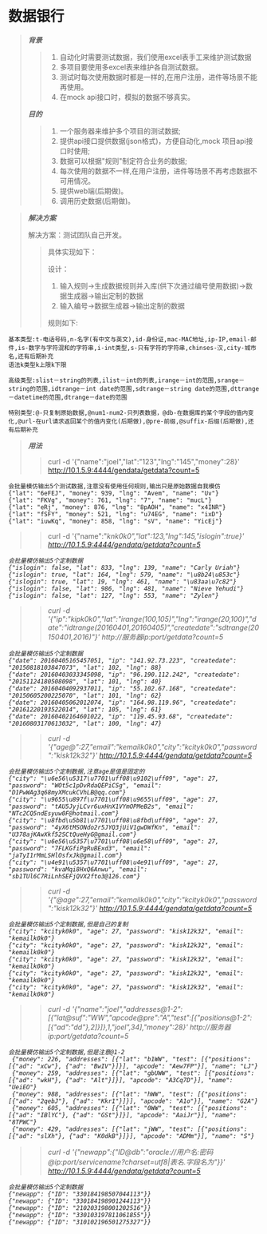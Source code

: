 # 数据银行 #
>
> ***背景***
>>
>>  1. 自动化时需要测试数据，我们使用excel表手工来维护测试数据
>>  2. 多项目要使用多excel表来维护各自测试数据。
>>  3. 测试时每次使用数据时都是一样的,在用户注册，进件等场景不能再使用。
>>  4. 在mock api接口时，模拟的数据不够真实。
>>
>
> ***目的***
>>
>>  1. 一个服务器来维护多个项目的测试数据;
>>  2. 提供api接口提供数据(json格式)，方便自动化,mock 项目api接口时使用;
>>  3. 数据可以根据"规则"制定符合业务的数据;
>>  4. 每次使用的数据不一样,在用户注册，进件等场景不再考虑数据不可用情况。
>>  5. 提供web端(后期做)。
>>  6. 调用历史数据(后期做)。
>>
>

>
> ***解决方案***
>
>  解决方案：测试团队自己开发。
>>  具体实现如下：
>>
>>  设计：
>>  1. 输入规则->生成数据规则并入库(供下次通过编号使用数据)->数据生成器->输出定制的数据
>>  2. 输入编号->数据生成器->输出定制的数据
>>  
>>  规则如下:
>>
```
基本类型:t-电话号码,n-名字(有中文与英文),id-身份证,mac-MAC地址,ip-IP,email-邮件,is-数字与字符混和的字符串,i-int类型,s-只有字符的字符串,chinses-汉,city-城市名,还有后期补充
语法k类型k上限k下限
```
```
高级类型:slist－string的列表,ilist－int的列表,irange－int的范围,srange－string的范围,idtrange－int date的范围,sdtrange－string date的范围,dttrange－datetime的范围,dtrange－date的范围
```
```
特别类型:@-只复制原始数据,@num1-num2-只列表数据，@db-在数据库的某个字段的值内变化,@url-在url请求返回某个的值内变化(后期做),@pre-前缀,@suffix-后缀(后期做),还有后期补充
```
>>
> 
>  ***用法***
>>  curl -d '{"name":"joel","lat":"123","lng":"145","money":28}' http://10.1.5.9:4444/gendata/getdata?count=5
```
会批量模仿输出5个测试数据,注意没有使用任何规则,输出只是原始数据自我模仿
{"lat": "6eFEJ", "money": 939, "lng": "Avem", "name": "Uv"}
{"lat": "FKVg", "money": 761, "lng": "7", "name": "mucL"}
{"lat": "eRj", "money": 876, "lng": "8pAOH", "name": "x4INR"}
{"lat": "fSFY", "money": 521, "lng": "u74EG", "name": "ixD"}
{"lat": "iuwKq", "money": 858, "lng": "sV", "name": "YicEj"}
```
>>
>>  curl -d '{"name":"<em>knk0k0<em>","lat":123,"lng":145,"islogin":true}' http://10.1.5.9:4444/gendata/getdata?count=5
```
会批量模仿输出5个定制数据
{"islogin": false, "lat": 833, "lng": 139, "name": "Carly Uriah"}
{"islogin": true, "lat": 164, "lng": 579, "name": "\u8b24\u853c"}
{"islogin": true, "lat": 19, "lng": 461, "name": "\u83aa\u7c82"}
{"islogin": false, "lat": 986, "lng": 481, "name": "Nieve Yehudi"}
{"islogin": false, "lat": 127, "lng": 553, "name": "Zylen"}
```
>>
>>  curl -d '{"ip":"kipk0k0","lat":"irange(100,105)","lng":"irange(20,100)","date":"idtrange(20160401,20160405)","createdate":"sdtrange(20150401,2016)"}' http://服务器ip:port/getdata?count=5
```
会批量模仿输出5个定制数据
{"date": 20160405165457051, "ip": "141.92.73.223", "createdate": "20150818103847073", "lat": 102, "lng": 88}
{"date": 20160403033345098, "ip": "96.190.112.242", "createdate": "20151124180508098", "lat": 101, "lng": 40}
{"date": 20160404092937011, "ip": "55.102.67.168", "createdate": "20150605200225070", "lat": 101, "lng": 62}
{"date": 20160405062012074, "ip": "164.98.119.96", "createdate": "20161220193522014", "lat": 105, "lng": 61}
{"date": 20160402164601022, "ip": "119.45.93.68", "createdate": "20160803170613032", "lat": 100, "lng": 47}
```
>>
>>  curl -d '{"age@":27,"email":"kemailk0k0","city":"kcityk0k0","password":"kisk12k32"}' http://10.1.5.9:4444/gendata/getdata?count=5
```
会批量模仿输出5个定制数据,注意age是值是固定的
{"city": "\u6e56\u5317\u7701\uff08\u9102\uff09", "age": 27, "password": "WOt5c1pDvRdaQEPiCSg", "email": "D1PwWAg3q68myXMcukCVhLB@qq.com"}
{"city": "\u9655\u897f\u7701\uff08\u9655\uff09", "age": 27, "password": "tAU5JyjLCvr6uxHnX1VYmOPMeB2s", "email": "NTc2CQ5ndEsyuw0F@hotmail.com"}
{"city": "\u8fbd\u5b81\u7701\uff08\u8fbd\uff09", "age": 27, "password": "4yX6tMSONdo2r5JYQ3jUiV1gwDWfKn", "email": "U378ajKAwXkf52SCtQueHyG@gmail.com"}
{"city": "\u6e56\u5357\u7701\uff08\u6e58\uff09", "age": 27, "password": "7FLKGfiPgRuBExd3", "email": "jaTyI1rMmLSHlOsfxJk@gmail.com"}
{"city": "\u4e91\u5357\u7701\uff08\u4e91\uff09", "age": 27, "password": "kvaMqi8HxQ6Anwu", "email": "sb1TUl6C7RiLnhSEFjQVX2fto3@126.com"}
```
>>
>>  curl -d '{"@age":27,"email":"kemailk0k0","city":"kcityk0k0","password":"kisk12k32"}' http://10.1.5.9:4444/gendata/getdata?count=5
```
会批量模仿输出5个定制数据,但是自己的复制
{"city": "kcityk0k0", "age": 27, "password": "kisk12k32", "email": "kemailk0k0"}
{"city": "kcityk0k0", "age": 27, "password": "kisk12k32", "email": "kemailk0k0"}
{"city": "kcityk0k0", "age": 27, "password": "kisk12k32", "email": "kemailk0k0"}
{"city": "kcityk0k0", "age": 27, "password": "kisk12k32", "email": "kemailk0k0"}
{"city": "kcityk0k0", "age": 27, "password": "kisk12k32", "email": "kemailk0k0"}
```

>>
>>  curl -d '{"name":"joel","addresses@1-2":[{"lat@suf":"WW","apcode@pre":"A","test":[{"positions@1-2":[{"ad":"dd"},2]}]},1,"joel",34],"money":28}' http://服务器ip:port/getdata?count=5
```
会批量模仿输出5个定制数据,但是注意@1-2
 {"money": 226, "addresses": [{"lat": "b1WW", "test": [{"positions": [{"ad": "xCw"}, {"ad": "BwIV"}]}], "apcode": "Aew7FP"}], "name": "LJ"}
 {"money": 259, "addresses": [{"lat": "gbUWW", "test": [{"positions": [{"ad": "wkH"}, {"ad": "Alt"}]}], "apcode": "A3Cq7D"}], "name": "UeiEO"}
 {"money": 988, "addresses": [{"lat": "hWW", "test": [{"positions": [{"ad": "2qebJ"}, {"ad": "Kkr1"}]}], "apcode": "A1o"}], "name": "G2A"}
 {"money": 605, "addresses": [{"lat": "0WW", "test": [{"positions": [{"ad": "IBlYC"}, {"ad": "GSt"}]}], "apcode": "AaiJr"}], "name": "8TPWC"}
 {"money": 429, "addresses": [{"lat": "jWW", "test": [{"positions": [{"ad": "slXh"}, {"ad": "K0dkB"}]}], "apcode": "ADMm"}], "name": "S"}
```

>>
>>  curl -d '{"newapp":{"ID@db":"oracle://用户名:密码@ip:port/servicename?charset=utf8|表名.字段名为"}}' http://10.1.5.9:4444/gendata/getdata?count=5
```
会批量模仿输出5个定制数据
{"newapp": {"ID": "330184198507044113"}}
{"newapp": {"ID": "330184198901244113"}}
{"newapp": {"ID": "210203198001202516"}}
{"newapp": {"ID": "330103197811061855"}}
{"newapp": {"ID": "310102196501275327"}}
```
